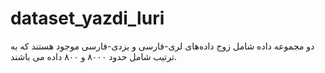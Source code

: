 # dataset_yazdi_luri
دو مجموعه داده شامل زوج داده‌های لری-فارسی و یزدی-فارسی موجود هستند که به ترتیب شامل حدود ۸۰۰۰ و ۸۰۰ داده می باشند.
